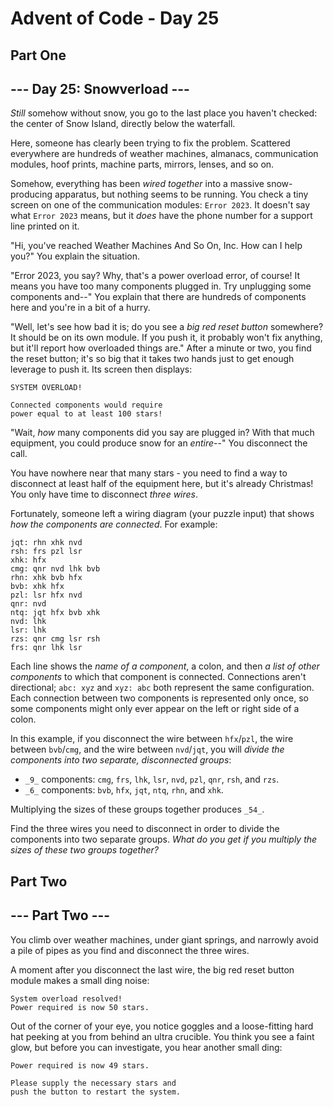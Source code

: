 # Advent of Code - Day 25

## Part One

\--- Day 25: Snowverload ---
----------------------------

_Still_ somehow without snow, you go to the last place you haven't checked: the center of Snow Island, directly below the waterfall.

Here, someone has clearly been trying to fix the problem. Scattered everywhere are hundreds of weather machines, almanacs, communication modules, hoof prints, machine parts, mirrors, lenses, and so on.

Somehow, everything has been _wired together_ into a massive snow-producing apparatus, but nothing seems to be running. You check a tiny screen on one of the communication modules: `Error 2023`. It doesn't say what `Error 2023` means, but it _does_ have the phone number for a support line printed on it.

"Hi, you've reached Weather Machines And So On, Inc. How can I help you?" You explain the situation.

"Error 2023, you say? Why, that's a power overload error, of course! It means you have too many components plugged in. Try unplugging some components and--" You explain that there are hundreds of components here and you're in a bit of a hurry.

"Well, let's see how bad it is; do you see a _big red reset button_ somewhere? It should be on its own module. If you push it, it probably won't fix anything, but it'll report how overloaded things are." After a minute or two, you find the reset button; it's so big that it takes two hands just to get enough leverage to push it. Its screen then displays:

    SYSTEM OVERLOAD!

    Connected components would require
    power equal to at least 100 stars!


"Wait, _how_ many components did you say are plugged in? With that much equipment, you could produce snow for an _entire_\--" You disconnect the call.

You have nowhere near that many stars - you need to find a way to disconnect at least half of the equipment here, but it's already Christmas! You only have time to disconnect _three wires_.

Fortunately, someone left a wiring diagram (your puzzle input) that shows _how the components are connected_. For example:

    jqt: rhn xhk nvd
    rsh: frs pzl lsr
    xhk: hfx
    cmg: qnr nvd lhk bvb
    rhn: xhk bvb hfx
    bvb: xhk hfx
    pzl: lsr hfx nvd
    qnr: nvd
    ntq: jqt hfx bvb xhk
    nvd: lhk
    lsr: lhk
    rzs: qnr cmg lsr rsh
    frs: qnr lhk lsr


Each line shows the _name of a component_, a colon, and then _a list of other components_ to which that component is connected. Connections aren't directional; `abc: xyz` and `xyz: abc` both represent the same configuration. Each connection between two components is represented only once, so some components might only ever appear on the left or right side of a colon.

In this example, if you disconnect the wire between `hfx`/`pzl`, the wire between `bvb`/`cmg`, and the wire between `nvd`/`jqt`, you will _divide the components into two separate, disconnected groups_:

*   `_9_` components: `cmg`, `frs`, `lhk`, `lsr`, `nvd`, `pzl`, `qnr`, `rsh`, and `rzs`.
*   `_6_` components: `bvb`, `hfx`, `jqt`, `ntq`, `rhn`, and `xhk`.

Multiplying the sizes of these groups together produces `_54_`.

Find the three wires you need to disconnect in order to divide the components into two separate groups. _What do you get if you multiply the sizes of these two groups together?_

## Part Two

\--- Part Two ---
-----------------

You climb over weather machines, under giant springs, and narrowly avoid a pile of pipes as you find and disconnect the three wires.

A moment after you disconnect the last wire, the big red reset button module makes a small ding noise:

    System overload resolved!
    Power required is now 50 stars.


Out of the corner of your eye, you notice goggles and a loose-fitting hard hat peeking at you from behind an ultra crucible. You think you see a faint glow, but before you can investigate, you hear another small ding:

    Power required is now 49 stars.

    Please supply the necessary stars and
    push the button to restart the system.

